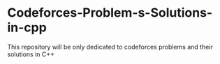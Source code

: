 # Codeforces-Problem-s-Solutions-in-cpp
This repository will be only dedicated to codeforces problems and their solutions in C++
